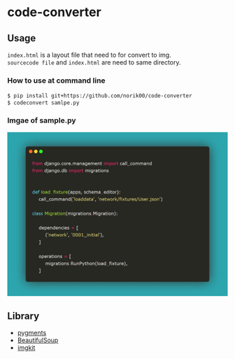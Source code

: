 # code-converter

## Usage
`index.html` is a layout file that need to for convert to img.  
`sourcecode file` and `index.html` are need to same directory.

### How to use at command line
```
$ pip install git+https://github.com/norik00/code-converter
$ codeconvert samlpe.py
```

### Imgae of sample.py
![python code](./sample.py.jpg)


## Library
- [pygments](https://pygments.org/])
- [BeautifulSoup](https://www.crummy.com/software/BeautifulSoup/bs4/doc/)
- [imgkit](https://pypi.org/project/imgkit/)

